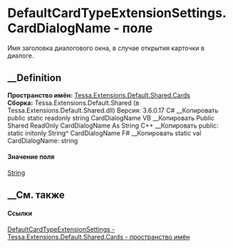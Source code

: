 # DefaultCardTypeExtensionSettings.CardDialogName - поле
Имя заголовка диалогового окна, в случае открытия карточки в диалоге.
## __Definition
 **Пространство имён:**
[Tessa.Extensions.Default.Shared.Cards](N_Tessa_Extensions_Default_Shared_Cards.htm)  
 **Сборка:** Tessa.Extensions.Default.Shared (в
Tessa.Extensions.Default.Shared.dll) Версия: 3.6.0.17
C# __Копировать
     public static readonly string CardDialogName
VB __Копировать
     Public Shared ReadOnly CardDialogName As String
C++ __Копировать
     public:
    static initonly String^ CardDialogName
F# __Копировать
     static val CardDialogName: string
#### Значение поля
[String](https://learn.microsoft.com/dotnet/api/system.string)
##  __См. также
#### Ссылки
[DefaultCardTypeExtensionSettings -
](T_Tessa_Extensions_Default_Shared_Cards_DefaultCardTypeExtensionSettings.htm)
[Tessa.Extensions.Default.Shared.Cards - пространство
имён](N_Tessa_Extensions_Default_Shared_Cards.htm)
